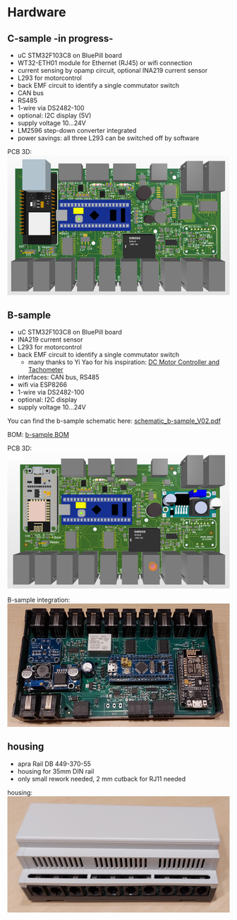 # Hardware

## C-sample -in progress-
- uC STM32F103C8 on BluePill board
- WT32-ETH01 module for Ethernet (RJ45) or wifi connection
- current sensing by opamp circuit, optional INA219 current sensor
- L293 for motorcontrol
- back EMF circuit to identify a single commutator switch
- CAN bus
- RS485
- 1-wire via DS2482-100
- optional: I2C display (5V)
- supply voltage 10...24V
- LM2596 step-down converter integrated
- power savings: all three L293 can be switched off by software 

PCB 3D: ![-](./c-sample_pcb_3D.PNG "c-sample pcb 3D teaser")

## B-sample
- uC STM32F103C8 on BluePill board
- INA219 current sensor
- L293 for motorcontrol
- back EMF circuit to identify a single commutator switch
  - many thanks to Yi Yao for his inspiration: [DC Motor Controller and Tachometer](http://yyao.ca/projects/motor_controller_tachometer/)
- interfaces: CAN bus, RS485
- wifi via ESP8266
- 1-wire via DS2482-100
- optional: I2C display
- supply voltage 10...24V

You can find the b-sample schematic here: [schematic_b-sample_V02.pdf](./schematic_b-sample_V02.pdf)

BOM: [b-sample BOM](https://htmlpreview.github.io/?https://github.com/Lenti84/VdMot_Controller/blob/master/hardware/bom.htm)

PCB 3D: ![-](./b-sample_pcb_3D.PNG "b-sample pcb 3D")

B-sample integration: ![-](./b-sample_1.png "b-sample integration")


## housing
- apra Rail DB 449-370-55
- housing for 35mm DIN rail
- only small rework needed, 2 mm cutback for RJ11 needed

housing: ![-](./housing.png "housing")
